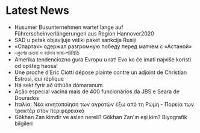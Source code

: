 # Latest News
-  Husumer Busunternehmen wartet lange auf Führerscheinverlängerungen aus Region Hannover2020
-  SAD u petak objavljuje veliki paket sankcija Rusiji
-  «Спартак» одержал разгромную победу перед матчем с «Астаной»
-  একুশের চেতনা ও বর্তমান ভাষা-পরিস্থিতি
-  Amerika tendenciozno gura Evropu u rat! Evo ko će imati najviše koristi od opšteg haosa!
-  Une proche d’Eric Ciotti dépose plainte contre un adjoint de Christian Estrosi, qui réplique
-  Há sekt fyrir að úthúða dómaranum
-  Ação especial vacina mais de 400 funcionários da JBS e Seara de Dourados
-  Ιταλία: Νέα κινητοποίηση των αγροτών έξω από τη Ρώμη - Πορεία των τρακτέρ στον περιφερειακό
-  Gökhan Zan kimdir ve aslen nereli? Gökhan Zan'ın eşi kim? Biyografik bilgileri
